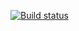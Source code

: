 [![Build status](https://ci.appveyor.com/api/projects/status/jj843xjny8xcq6b4?svg=true)](https://ci.appveyor.com/project/alexbaskakau/seleniumproject)
